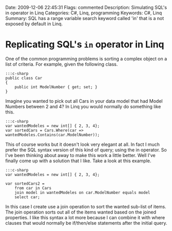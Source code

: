 Date: 2009-12-06 22:45:31
Flags: commented
Description: Simulating SQL's in operator in Linq
Categories: C#, Linq, programming
Keywords: C#, Linq
Summary: SQL has a range variable search keyword called 'in' that is a not exposed by default in Linq.

# Replicating SQL's `in` operator in Linq

One of the common programming problems is sorting a complex object on a list of criteria. For example, given the following class.

    :::c-sharp
    public class Car
    {
        public int ModelNumber { get; set; }
    }

Imagine you wanted to pick out all Cars in your data model that had Model Numbers between 2 and 4? In Linq you would normally do something like this.

    :::c-sharp
    var wantedModeles = new int[] { 2, 3, 4};
    var sortedCars = Cars.Where(car => wantedModeles.Contains(car.ModelNumber));

This of course works but it doesn't look very elegant at all. In fact I much prefer the SQL syntax version of this kind of query; using the in operator. So I've been thinking about away to make this work a little better. Well I've finally come up with a solution that I like.  Take a look at this example.

    :::c-sharp
    var wantedModeles = new int[] { 2, 3, 4};

    var sortedCars2 =
        from car in Cars
        join model in wantedModeles on car.ModelNumber equals model
        select car;

In this case I create use a join operation to sort the wanted sub-list of items. The join operation sorts out all of the items wanted based on the joined properties. I like this syntax a lot more because I can combine it with where clauses that would normally be if/then/else statements after the initial query.
